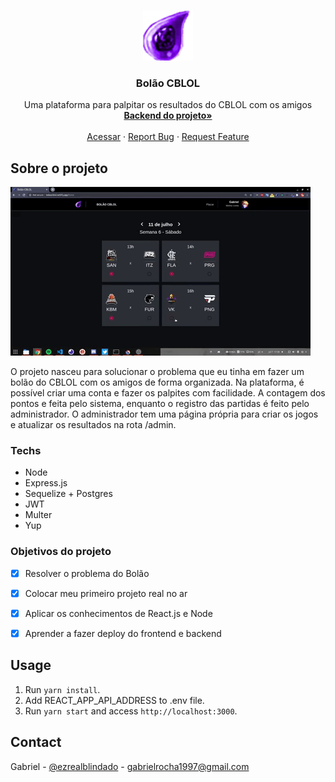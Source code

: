 <!-- PROJECT LOGO -->
<br />
<p align="center">
  <a href="https://github.com/gab618/bolao-cblol-frontend">
    <img src="https://raw.githubusercontent.com/gab618/bolao-cblol-frontend/master/src/assets/logo.png" alt="Logo" width="80" height="80">
  </a>

  <h3 align="center">Bolão CBLOL</h3>

  <p align="center">
    Uma plataforma para palpitar os resultados do CBLOL com os amigos
    <br />
    <a href="https://github.com/gab618/bolao-cblol"><strong>Backend do projeto»</strong></a>
    <br />
    <br />
    <a href="https://bolaocblol.netlify.app/">Acessar</a>
    ·
    <a href="https://github.com/gab618/bolao-cblol">Report Bug</a>
    ·
    <a href="https://github.com/gab618/bolao-cblol">Request Feature</a>
  </p>
</p>


<!-- ABOUT THE PROJECT -->
## Sobre o projeto

[![Discord Clone Screen Shot][product-gif]](https://bolaocblol.netlify.app/)

O projeto nasceu para solucionar o problema que eu tinha em fazer um bolão do CBLOL com os amigos de forma organizada. Na plataforma, é possível criar uma conta e fazer os palpites com facilidade. A contagem dos pontos e feita pelo sistema, enquanto o registro das partidas é feito pelo administrador. O administrador tem uma página própria para criar os jogos e atualizar os resultados na rota /admin.

### Techs

* Node
* Express.js
* Sequelize + Postgres
* JWT
* Multer
* Yup


### Objetivos do projeto

- [x] Resolver o problema do Bolão
- [x] Colocar meu primeiro projeto real no ar
- [x] Aplicar os conhecimentos de React.js e Node
- [x] Aprender a fazer deploy do frontend e backend



## Usage

1. Run `yarn install`.<br />
2. Add REACT_APP_API_ADDRESS to .env file. <br />
2. Run `yarn start` and access `http://localhost:3000`.<br />



<!-- USAGE EXAMPLES -->
<!-- ## Usage

Use this space to show useful examples of how a project can be used. Additional screenshots, code examples and demos work well in this space. You may also link to more resources.

_For more examples, please refer to the [Documentation](https://example.com)_ -->



<!-- CONTRIBUTING -->
<!-- ## Contributing

Contributions are what make the open source community such an amazing place to be learn, inspire, and create. Any contributions you make are **greatly appreciated**.

1. Fork the Project
2. Create your Feature Branch (`git checkout -b feature/AmazingFeature`)
3. Commit your Changes (`git commit -m 'Add some AmazingFeature'`)
4. Push to the Branch (`git push origin feature/AmazingFeature`)
5. Open a Pull Request -->



<!-- LICENSE -->
<!-- ## License
Distributed under the MIT License. See `LICENSE` for more information. -->



<!-- CONTACT -->
## Contact

Gabriel - [@ezrealblindado](https://twitter.com/ezrealblindado) - gabrielrocha1997@gmail.com

<!-- Project Link: [https://github.com/your_username/repo_name](https://github.com/your_username/repo_name) -->


<!-- MARKDOWN LINKS & IMAGES -->
<!-- https://www.markdownguide.org/basic-syntax/#reference-style-links -->
[product-gif]: images/gif.gif
[product-screenshot]: images/screenshot.png
